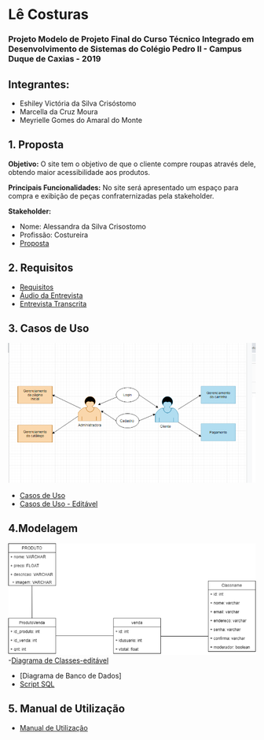 # Lê Costuras

### Projeto Modelo de Projeto Final do Curso Técnico Integrado em Desenvolvimento de Sistemas do Colégio Pedro II - Campus Duque de Caxias - 2019

## Integrantes:
- Eshiley Victória da Silva Crisóstomo
- Marcella da Cruz Moura
- Meyrielle Gomes do Amaral do Monte

## 1. Proposta

**Objetivo:** O site tem o objetivo de que o cliente compre roupas através dele, obtendo maior acessibilidade aos produtos.

**Principais Funcionalidades:**
No site será apresentado um espaço para compra e exibição de peças confraternizadas pela stakeholder.

**Stakeholder:**

- Nome: Alessandra da Silva Crisostomo 
- Profissão: Costureira 
- [Proposta](https://github.com/cp2-dc-info-projeto-final/le-costuras/blob/master/documentacao/proposta.md)


## 2. Requisitos
- [Requisitos](https://github.com/cp2-dc-info-projeto-final/le-costuras/blob/master/documentacao/requisitos.md)
- [Áudio da Entrevista](https://github.com/cp2-dc-info-projeto-final/le-costuras/blob/master/documentacao/entrevista.mp3)
- [Entrevista Transcrita](https://github.com/cp2-dc-info-projeto-final/le-costuras/blob/master/documentacao/entrevista.md)


## 3. Casos de Uso
![Casos de Uso - Diagrama](https://github.com/cp2-dc-info-projeto-final/le-costuras/blob/master/documentacao/casosdeuso.png)
- [Casos de Uso](https://github.com/cp2-dc-info-projeto-final/le-costuras/blob/master/documentacao/casos-de-uso.md)
- [Casos de Uso - Editável](https://github.com/cp2-dc-info-projeto-final/le-costuras/blob/master/documentacao/link-casosdeuso.txt)

## 4.Modelagem
![Diagrama de Classes](https://github.com/cp2-dc-info-projeto-final/le-costuras/blob/master/documentacao/diagramadeclasse.png)
-[Diagrama de Classes-editável](https://www.draw.io/?lightbox=1&highlight=0000ff&edit=_blank&layers=1&nav=1&title=Untitled%20Diagram.drawio#R7Ztbb6M4GIZ%2FTS5nBJicLpO0M5Wmo2bTbmf2auWCA1aNnTXOaX79fgYTwqmTdILSC6Sowh8%2BPy%2F264T20CzafZV4FX4XPmE9x%2FJ3PXTTc5zRYAB%2FdWCfBlyE0kAgqZ%2BG7DzwSH8RE7RMdE19EhcyKiGYoqti0BOcE08VYlhKsS1mWwpWbHWFA1IJPHqYVaM%2FqK9CMyxnmMfvCA3CrGV7ME7vRDjLbEYSh9gX26MQuu2hmRRCpVfRbkaYnrtsXtJyXxruHjomCVenFLgNpvjbsww8%2Bdfd7tto9fpjGX7qp7VsMFubAc8XDzd%2FPz2YPqt9NhHxlkYMc0hNl4KrR3PHgrQXUubf471Y647ECnuvWWoaCkl%2FQX7M4JYNAbgtleHsDHRtlLGZYEJCgIukgbzQo67MNCNJDMXm2YDtUug73hUy3uNYZR0UjOFVTF%2BSLuuCEZYB5VOhlIhMJjMTRCqya5xi%2BwAOBE9ERJTcQxZTIEO9Lya3uXBs18TCY9E4rhGsEWtwqPnQ2ALEjXkAAzijtXFNY86g2BZmikiOFZmKNffjYwnBxdEo81AirDNENqiIrOfAdFscau6hCVw9Txazu8miIjpAoRLNSPFKSiKp0Q1mNOCQZGSpi2mWFB7liQkrsdKVrbBHeXCf5Llx88jCTJIOCSi7ZMnjGlLfJ1zLSiis8MtB9itBuUpmsT%2BFD8z1zPrc7%2FWh4zNI23kaPjq7VDPBYSyYJnIiINAt0SI9TXvND3BVkPsi7N8psCyKYwEW1HAu%2BmED%2BpUknkjZf7l%2FmDx15C9Mvu9cmfyogTzs5p4ENqL05EM%2FkJ2vw50ULiaF4ejKUrCbNgAagX2KTtoCQhXlDuI8IXgweUTWSCECqLqZ6TakijyCAHSbW%2FCxCWjYDol%2Fjjl4Bxvbck%2BEY7UEJxtIAU6JAeH%2BRHvpI4eW4yA7qn7qaQKZp6l%2FzKTp65vdcWJfmE7iV7x3yWlBL8RaeuSt%2FqP6CT6a0H7NfGYxSRhWdFPsxxs%2BbK6f99yDjcaf%2B0UXhkpeLh2AKXZsz39Xk%2B2WagLjHBBVqelSLs1BFSHMpfDXSjwDf1wRRXcgOP9A4J56IrDeOBH82ePuNq3F%2Fr%2BrFHe6Hmcq63bic1b7ptXoo%2Fhxp3rgP%2BDfJI95B78t%2BFe35E6TD%2FtPD6vj3hL3q%2Ftvp%2B4UXqLMaEIvpZx902m%2FC%2FHBVhumTxr5zSe7wh1VuaMaxgy%2FEDYXMVVU6PplmrfE%2FiJ4397N7UFpOx%2FVkB3WkB21BBZZFbCbzqu9ky5CH86sobqz2dSU6tbr967XyKoXwkcxachpxL6O11jSzqK3R%2F%2FqLg1Vz%2BEp%2FY0SyUqs0cNM4w7%2BxeFf3aqhuvNZZ9XO3szdYWkzH5%2B4mbcGtvp7yIzhOOY4Ip1dewfhgV0kbKMTCTtWa3Z83Nm1Ntbs0ce2a27TV6r5%2Bw0bLL0Qyw7%2BpeFf3a251SN4Cp9EmLKOfqv0r27X3KYDOuE%2ByV9x6QTQkgBO%2F%2Fm8NQU0ndZiwkPc4W8X%2F8merzX8TV%2FVeIIvqYw6BbSsgP7V3V%2FTL6qRgC0A%2B5qflsCLEIxg3kng4hIYtecBIZm%2FoJ%2B%2BaJP%2FlwO6%2FR8%3D)
- [Diagrama de Banco de Dados]
- [Script SQL](https://github.com/cp2-dc-info-projeto-final/le-costuras/blob/master/src/lecosturas.sql)

## 5. Manual de Utilização
- [Manual de Utilização](https://github.com/cp2-dc-info-projeto-final/le-costuras/blob/master/documentacao/manual.md)
